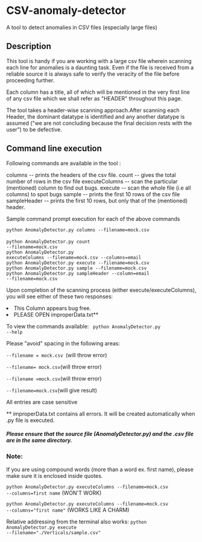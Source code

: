 <h1>CSV-anomaly-detector </h1>
A tool to detect anomalies in CSV files (especially large files)

<h2> Description </h2>

This tool is handy if you are working with a large csv file wherein scanning each
line for anomalies is a daunting task. Even if the file is received from a reliable
source it is always safe to verify the veracity of the file before proceeding further.

Each column has a title, all of which will be mentioned in the very first line of any 
csv file which we shall refer as "HEADER" throughout this page.

The tool takes a header-wise scanning approach.After scanning each Header, the dominant
datatype is identified and any another datatype is assumed ("we are not concluding 
because the final decision rests with the user") to be defective. 

<h2> Command line execution </h2>

Following commands are available in the tool :

columns -- prints the headers of the csv file.
count -- gives the total number of rows in the csv file
executeColumns -- scan the particular (mentioned) column to find out bugs.
execute -- scan the whole file (i.e all columns) to spot bugs
sample -- prints the first 10 rows of the csv file
sampleHeader -- prints the first 10 rows, but only that of the (mentioned) header.


Sample command prompt execution for each of the above commands

<code>python AnomalyDetector.py columns --filename=mock.csv </code><br>
<code>python AnomalyDetector.py count --filename=mock.csv</code><br>
<code>python AnomalyDetector.py executeColumns --filename=mock.csv --columns=email</code><br>
<code>python AnomalyDetector.py execute --filename=mock.csv </code><br>
<code>python AnomalyDetector.py sample --filename=mock.csv </code><br>
<code>python AnomalyDetector.py sampleHeader --column=email --filename=mock.csv</code><br>



Upon completion of the scanning process (either execute/executeColumns), you will see either 
of these two responses:
<li>This Column appears bug free.</li>
<li>PLEASE OPEN improperData.txt**</li>

To view the commands available:
<code> python AnomalyDetector.py --help </code>

Please "avoid" spacing in the following areas:
<p><code>--filename = mock.csv </code>(will throw error)</p>
<p><code>--filename= mock.csv</code>(will throw error)</p>
<p><code>--filename =mock.csv</code>(will throw error)</p>
<p><code>--filename=mock.csv</code>(will give result)</p>

All entries are case sensitive

** improperData.txt contains all errors. It will be created automatically when .py
file is executed.

<h5> Please ensure that the source file (AnomalyDetector.py) and the .csv file are in the 
same directory. </h5>

<h3> Note: </h3>

If you are using compound words (more than a word ex. first name), please make sure 
it is enclosed inside quotes.

<code>python AnomalyDetector.py executeColumns --filename=mock.csv --columns=first name</code>
(WON'T WORK)

<code>python AnomalyDetector.py executeColumns --filename=mock.csv --columns="first name"</code>
(WORKS LIKE A CHARM)

Relative addressing from the terminal also works:
<code>python AnomalyDetector.py execute --filename="./Verticals/sample.csv"</code>
